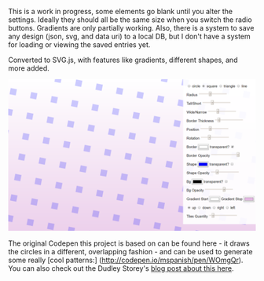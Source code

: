 This is a work in progress, some elements go blank until you alter the settings. Ideally they should all be the same size when you switch the radio buttons. Gradients are only partially working. Also, there is a system to save any design (json, svg, and data uri) to a local DB, but I don't have a system for loading or viewing the saved entries yet.

Converted to SVG.js, with features like gradients, different shapes, and more added.

![svg background generator](backgrounder.png)

The original Codepen this project is based on can be found here - it draws the circles in a different, overlapping fashion - and can be used to generate some really [cool patterns:] (http://codepen.io/mspanish/pen/WOmgQr). You can also check out the Dudley Storey's [blog post about this here](http://thenewcode.com/336/Dynamic-SVG-Background-Pattern-Maker).